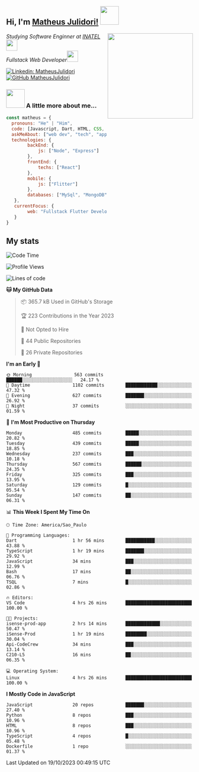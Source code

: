 <h2> Hi, I'm <a href="https://matheusjulidori.github.io" target="_blank">Matheus Julidori!</a> <img src="https://media.giphy.com/media/12oufCB0MyZ1Go/giphy.gif" width="50"></h2>
<img align='right' src="https://media.giphy.com/media/3oKIPnAiaMCws8nOsE/giphy.gif" width="230" height="auto">
<p><em>Studying Software Enginner at <a href="http://www.inatel.br" target="_blank">INATEL</a><img src="https://media.giphy.com/media/fYSnHlufseco8Fh93Z/giphy.gif" width="30"></br>
  Fullstack Web Developer<img src="https://media.giphy.com/media/WUlplcMpOCEmTGBtBW/giphy.gif" width="30">
</em></p>

[![Linkedin: MatheusJulidori](https://img.shields.io/badge/-MatheusJulidori-blue?style=flat-square&logo=Linkedin&logoColor=white&link=https://www.linkedin.com/in/MatheusJulidori/)](https://www.linkedin.com/in/MatheusJulidori/)
[![GitHub MatheusJulidori](https://img.shields.io/github/followers/matheusjulidori?label=follow&style=social)](https://github.com/MatheusJulidori)


### <img src="https://media.giphy.com/media/VgCDAzcKvsR6OM0uWg/giphy.gif" width="50"> A little more about me...  

```javascript
const matheus = {
  pronouns: "He" | "Him",
  code: [Javascript, Dart, HTML, CSS, Python, Java, C++],
  askMeAbout: ["web dev", "tech", "app dev", "games"],
  technologies: {
        backEnd: {
            js: ["Node", "Express"]
        },
        frontEnd: {
            techs: ["React"]
        },
        mobile: {
            js: ["Flitter"]
        },
        databases: ["MySql", "MongoDB","PostgreSQL","MariaDB"],
   },
   currentFocus: {
        web: "Fullstack Flutter Development"
   }
}
```
<h2>My stats</h2>

<!--START_SECTION:waka-->
![Code Time](http://img.shields.io/badge/Code%20Time-376%20hrs%2010%20mins-blue)

![Profile Views](http://img.shields.io/badge/Profile%20Views-0-blue)

![Lines of code](https://img.shields.io/badge/From%20Hello%20World%20I%27ve%20Written-7.1%20million%20lines%20of%20code-blue)

**🐱 My GitHub Data** 

> 📦 365.7 kB Used in GitHub's Storage 
 > 
> 🏆 223 Contributions in the Year 2023
 > 
> 🚫 Not Opted to Hire
 > 
> 📜 44 Public Repositories 
 > 
> 🔑 26 Private Repositories 
 > 
**I'm an Early 🐤** 

```text
🌞 Morning                563 commits         ██████░░░░░░░░░░░░░░░░░░░   24.17 % 
🌆 Daytime                1102 commits        ████████████░░░░░░░░░░░░░   47.32 % 
🌃 Evening                627 commits         ███████░░░░░░░░░░░░░░░░░░   26.92 % 
🌙 Night                  37 commits          ░░░░░░░░░░░░░░░░░░░░░░░░░   01.59 % 
```
📅 **I'm Most Productive on Thursday** 

```text
Monday                   485 commits         █████░░░░░░░░░░░░░░░░░░░░   20.82 % 
Tuesday                  439 commits         █████░░░░░░░░░░░░░░░░░░░░   18.85 % 
Wednesday                237 commits         ███░░░░░░░░░░░░░░░░░░░░░░   10.18 % 
Thursday                 567 commits         ██████░░░░░░░░░░░░░░░░░░░   24.35 % 
Friday                   325 commits         ███░░░░░░░░░░░░░░░░░░░░░░   13.95 % 
Saturday                 129 commits         █░░░░░░░░░░░░░░░░░░░░░░░░   05.54 % 
Sunday                   147 commits         ██░░░░░░░░░░░░░░░░░░░░░░░   06.31 % 
```


📊 **This Week I Spent My Time On** 

```text
🕑︎ Time Zone: America/Sao_Paulo

💬 Programming Languages: 
Dart                     1 hr 56 mins        ███████████░░░░░░░░░░░░░░   43.88 % 
TypeScript               1 hr 19 mins        ███████░░░░░░░░░░░░░░░░░░   29.92 % 
JavaScript               34 mins             ███░░░░░░░░░░░░░░░░░░░░░░   12.99 % 
Bash                     17 mins             ██░░░░░░░░░░░░░░░░░░░░░░░   06.76 % 
TSQL                     7 mins              █░░░░░░░░░░░░░░░░░░░░░░░░   02.86 % 

🔥 Editors: 
VS Code                  4 hrs 26 mins       █████████████████████████   100.00 % 

🐱‍💻 Projects: 
isense-prod-app          2 hrs 14 mins       █████████████░░░░░░░░░░░░   50.47 % 
iSense-Prod              1 hr 19 mins        ████████░░░░░░░░░░░░░░░░░   30.04 % 
Api-CodeCrew             34 mins             ███░░░░░░░░░░░░░░░░░░░░░░   13.14 % 
C210-L5                  16 mins             ██░░░░░░░░░░░░░░░░░░░░░░░   06.35 % 

💻 Operating System: 
Linux                    4 hrs 26 mins       █████████████████████████   100.00 % 
```

**I Mostly Code in JavaScript** 

```text
JavaScript               20 repos            ███████░░░░░░░░░░░░░░░░░░   27.40 % 
Python                   8 repos             ███░░░░░░░░░░░░░░░░░░░░░░   10.96 % 
HTML                     8 repos             ███░░░░░░░░░░░░░░░░░░░░░░   10.96 % 
TypeScript               4 repos             █░░░░░░░░░░░░░░░░░░░░░░░░   05.48 % 
Dockerfile               1 repo              ░░░░░░░░░░░░░░░░░░░░░░░░░   01.37 % 
```




 Last Updated on 19/10/2023 00:49:15 UTC
<!--END_SECTION:waka-->
